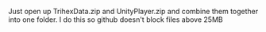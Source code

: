 Just open up TrihexData.zip and UnityPlayer.zip and combine them together into one folder.
I do this so github doesn't block files above 25MB
